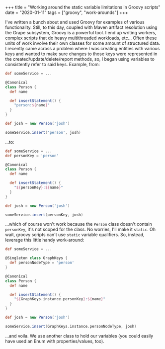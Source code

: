 +++
title = "Working around the static variable limitations in Groovy scripts"
date = "2020-01-11"
tags = ["groovy", "work-arounds"]
+++

I've written a bunch about and used Groovy for examples of various functionality. Still, to this day, coupled with Maven artifact resolution
using the Grape subsystem, Groovy is a powerful tool. I end up writing workers, complex scripts that do heavy multithreaded workloads, etc... Often
these units of work involve their own classes for some amount of structured data. I recently came across a problem where I was creating entities with
various keys and wanted to make sure changes to those keys were represented in the created/update/delete/report methods, so, I began using variables
to consistently refer to said keys. Example, from:

```groovy
def someService = ...

@Canonical
class Person {
  def name

  def insertStatement() {
    "person:${name}"
  }
}

def josh = new Person('josh')

someService.insert('person', josh)
```

...to:

```groovy
def someService = ...
def personKey = 'person'

@Canonical
class Person {
  def name

  def insertStatement() {
    "${personKey}:${name}"
  }
}

def josh = new Person('josh')

someService.insert(personKey, josh)
```

...which of course won't work because the `Person` class doesn't contain `personKey`, it's not scoped for the class. No worries,
I'll make it `static`. Oh wait, groovy scripts can't use `static` variable qualifiers. So, instead, leverage this little handy work-around:

```groovy
def someService = ...

@Singleton class GraphKeys {
  def personNodeType = 'person'
}

@Canonical
class Person {
  def name

  def insertStatement() {
    "${GraphKeys.instance.personKey}:${name}"
  }
}

def josh = new Person('josh')

someService.insert(GraphKeys.instance.personNodeType, josh)
```

...and voila. We use another class to hold our variables (you could easily have used an Enum with properties/values, too).
